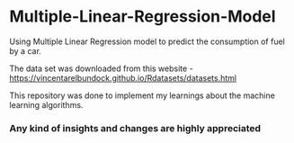 # Multiple-Linear-Regression-Model
Using Multiple Linear Regression model to predict the consumption of fuel by a car.

The data set was downloaded from this website - https://vincentarelbundock.github.io/Rdatasets/datasets.html

This repository was done to implement my learnings about the machine learning algorithms.

### Any kind of insights and changes are highly appreciated
